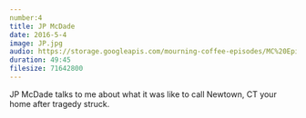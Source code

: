 ```yaml
---
number:4 
title: JP McDade
date: 2016-5-4
image: JP.jpg
audio: https://storage.googleapis.com/mourning-coffee-episodes/MC%20Episode%204%20-%20JP%20McDade%20%26%20Ahri%20Findling.mp3
duration: 49:45
filesize: 71642800
---
```


JP McDade talks to me about what it was like to call Newtown, CT your home after tragedy struck.
